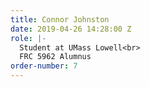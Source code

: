 ```yaml
---
title: Connor Johnston
date: 2019-04-26 14:28:00 Z
role: |-
  Student at UMass Lowell<br>
  FRC 5962 Alumnus
order-number: 7
---
```


